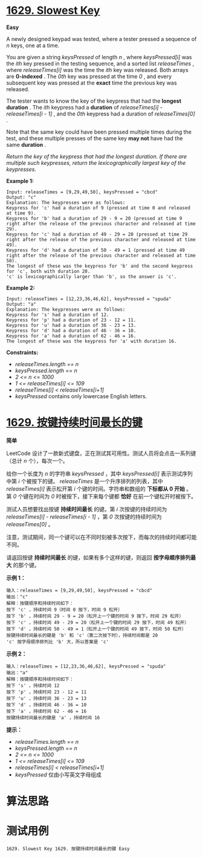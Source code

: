 # [1629. Slowest Key][enTitle]

**Easy**

A newly designed keypad was tested, where a tester pressed a sequence of  *n*  keys, one at a time.

You are given a string  *keysPressed*  of length  *n* , where  *keysPressed[i]*  was the  *ith*  key pressed in the testing sequence, and a sorted list  *releaseTimes* , where  *releaseTimes[i]*  was the time the  *ith*  key was released. Both arrays are **0-indexed** . The  *0th*  key was pressed at the time  *0* , and every subsequent key was pressed at the **exact**  time the previous key was released.

The tester wants to know the key of the keypress that had the **longest duration** . The  *ith* <sup> </sup>keypress had a **duration**  of  *releaseTimes[i] - releaseTimes[i - 1]* , and the  *0th*  keypress had a duration of  *releaseTimes[0]* .

Note that the same key could have been pressed multiple times during the test, and these multiple presses of the same key **may not**  have had the same **duration** .

 *Return the key of the keypress that had the longest duration. If there are multiple such keypresses, return the lexicographically largest key of the keypresses.* 



**Example 1:** 

```
Input: releaseTimes = [9,29,49,50], keysPressed = "cbcd"
Output: "c"
Explanation: The keypresses were as follows:
Keypress for 'c' had a duration of 9 (pressed at time 0 and released at time 9).
Keypress for 'b' had a duration of 29 - 9 = 20 (pressed at time 9 right after the release of the previous character and released at time 29).
Keypress for 'c' had a duration of 49 - 29 = 20 (pressed at time 29 right after the release of the previous character and released at time 49).
Keypress for 'd' had a duration of 50 - 49 = 1 (pressed at time 49 right after the release of the previous character and released at time 50).
The longest of these was the keypress for 'b' and the second keypress for 'c', both with duration 20.
'c' is lexicographically larger than 'b', so the answer is 'c'.

```

**Example 2:** 

```
Input: releaseTimes = [12,23,36,46,62], keysPressed = "spuda"
Output: "a"
Explanation: The keypresses were as follows:
Keypress for 's' had a duration of 12.
Keypress for 'p' had a duration of 23 - 12 = 11.
Keypress for 'u' had a duration of 36 - 23 = 13.
Keypress for 'd' had a duration of 46 - 36 = 10.
Keypress for 'a' had a duration of 62 - 46 = 16.
The longest of these was the keypress for 'a' with duration 16.
```



**Constraints:** 

-  *releaseTimes.length == n*  
-  *keysPressed.length == n*  
-  *2 <= n <= 1000*  
-  *1 <= releaseTimes[i] <= 109*  
-  *releaseTimes[i] < releaseTimes[i+1]*  
-  *keysPressed*  contains only lowercase English letters.


# [1629. 按键持续时间最长的键][cnTitle]

**简单**

LeetCode 设计了一款新式键盘，正在测试其可用性。测试人员将会点击一系列键（总计  *n*  个），每次一个。

给你一个长度为  *n*  的字符串  *keysPressed*  ，其中  *keysPressed[i]*  表示测试序列中第  *i*  个被按下的键。 *releaseTimes*  是一个升序排列的列表，其中  *releaseTimes[i]*  表示松开第  *i*  个键的时间。字符串和数组的 **下标都从 0 开始**  。第  *0*  个键在时间为  *0*  时被按下，接下来每个键都 **恰好**  在前一个键松开时被按下。

测试人员想要找出按键 **持续时间最长**  的键。第  *i* <sup> </sup>次按键的持续时间为  *releaseTimes[i] - releaseTimes[i - 1]*  ，第  *0*  次按键的持续时间为  *releaseTimes[0]*  。

注意，测试期间，同一个键可以在不同时刻被多次按下，而每次的持续时间都可能不同。

请返回按键 **持续时间最长**  的键，如果有多个这样的键，则返回 **按字母顺序排列最大**  的那个键。



**示例 1：** 

```
输入：releaseTimes = [9,29,49,50], keysPressed = "cbcd"
输出："c"
解释：按键顺序和持续时间如下：
按下 'c' ，持续时间 9（时间 0 按下，时间 9 松开）
按下 'b' ，持续时间 29 - 9 = 20（松开上一个键的时间 9 按下，时间 29 松开）
按下 'c' ，持续时间 49 - 29 = 20（松开上一个键的时间 29 按下，时间 49 松开）
按下 'd' ，持续时间 50 - 49 = 1（松开上一个键的时间 49 按下，时间 50 松开）
按键持续时间最长的键是 'b' 和 'c'（第二次按下时），持续时间都是 20
'c' 按字母顺序排列比 'b' 大，所以答案是 'c'

```

**示例 2：** 

```
输入：releaseTimes = [12,23,36,46,62], keysPressed = "spuda"
输出："a"
解释：按键顺序和持续时间如下：
按下 's' ，持续时间 12
按下 'p' ，持续时间 23 - 12 = 11
按下 'u' ，持续时间 36 - 23 = 13
按下 'd' ，持续时间 46 - 36 = 10
按下 'a' ，持续时间 62 - 46 = 16
按键持续时间最长的键是 'a' ，持续时间 16
```



**提示：** 

-  *releaseTimes.length == n*  
-  *keysPressed.length == n*  
-  *2 <= n <= 1000*  
-  *1 <= releaseTimes[i] <= 109*  
-  *releaseTimes[i] < releaseTimes[i+1]*  
-  *keysPressed*  仅由小写英文字母组成




# 算法思路

# 测试用例
```
1629. Slowest Key 1629. 按键持续时间最长的键 Easy
```

[enTitle]: https://leetcode.com/problems/slowest-key/
[cnTitle]: https://leetcode-cn.com/problems/slowest-key/
